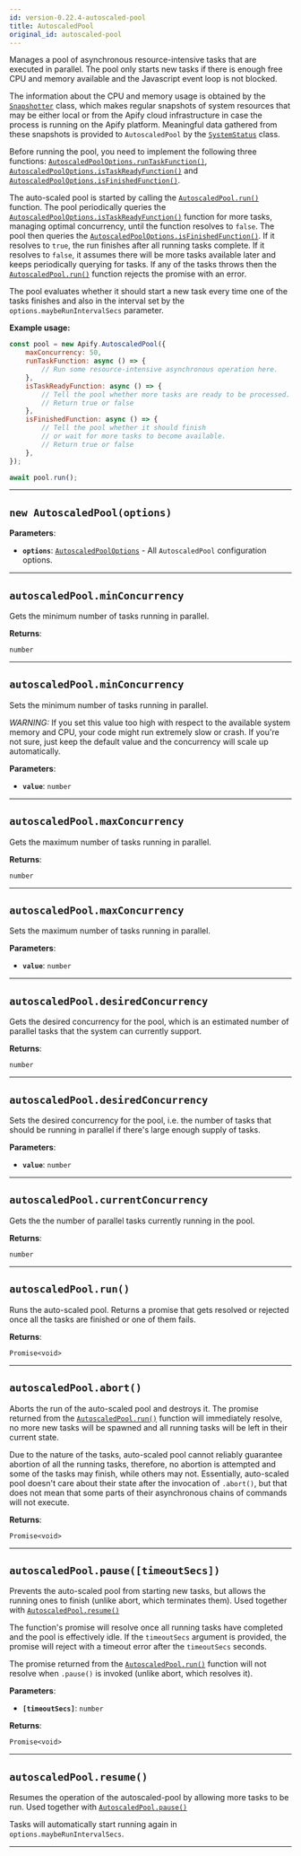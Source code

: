 ```yaml
---
id: version-0.22.4-autoscaled-pool
title: AutoscaledPool
original_id: autoscaled-pool
---
```


<a name="autoscaledpool"></a>

Manages a pool of asynchronous resource-intensive tasks that are executed in parallel. The pool only starts new tasks if there is enough free CPU and
memory available and the Javascript event loop is not blocked.

The information about the CPU and memory usage is obtained by the [`Snapshotter`](../api/snapshotter) class, which makes regular snapshots of system
resources that may be either local or from the Apify cloud infrastructure in case the process is running on the Apify platform. Meaningful data
gathered from these snapshots is provided to `AutoscaledPool` by the [`SystemStatus`](../api/system-status) class.

Before running the pool, you need to implement the following three functions:
[`AutoscaledPoolOptions.runTaskFunction()`](../typedefs/autoscaled-pool-options#runtaskfunction),
[`AutoscaledPoolOptions.isTaskReadyFunction()`](../typedefs/autoscaled-pool-options#istaskreadyfunction) and
[`AutoscaledPoolOptions.isFinishedFunction()`](../typedefs/autoscaled-pool-options#isfinishedfunction).

The auto-scaled pool is started by calling the [`AutoscaledPool.run()`](../api/autoscaled-pool#run) function. The pool periodically queries the
[`AutoscaledPoolOptions.isTaskReadyFunction()`](../typedefs/autoscaled-pool-options#istaskreadyfunction) function for more tasks, managing optimal
concurrency, until the function resolves to `false`. The pool then queries the
[`AutoscaledPoolOptions.isFinishedFunction()`](../typedefs/autoscaled-pool-options#isfinishedfunction). If it resolves to `true`, the run finishes
after all running tasks complete. If it resolves to `false`, it assumes there will be more tasks available later and keeps periodically querying for
tasks. If any of the tasks throws then the [`AutoscaledPool.run()`](../api/autoscaled-pool#run) function rejects the promise with an error.

The pool evaluates whether it should start a new task every time one of the tasks finishes and also in the interval set by the
`options.maybeRunIntervalSecs` parameter.

**Example usage:**

```javascript
const pool = new Apify.AutoscaledPool({
    maxConcurrency: 50,
    runTaskFunction: async () => {
        // Run some resource-intensive asynchronous operation here.
    },
    isTaskReadyFunction: async () => {
        // Tell the pool whether more tasks are ready to be processed.
        // Return true or false
    },
    isFinishedFunction: async () => {
        // Tell the pool whether it should finish
        // or wait for more tasks to become available.
        // Return true or false
    },
});

await pool.run();
```

---

<a name="autoscaledpool"></a>

## `new AutoscaledPool(options)`

**Parameters**:

-   **`options`**: [`AutoscaledPoolOptions`](../typedefs/autoscaled-pool-options) - All `AutoscaledPool` configuration options.

---

<a name="minconcurrency"></a>

## `autoscaledPool.minConcurrency`

Gets the minimum number of tasks running in parallel.

**Returns**:

`number`

---

<a name="minconcurrency"></a>

## `autoscaledPool.minConcurrency`

Sets the minimum number of tasks running in parallel.

_WARNING:_ If you set this value too high with respect to the available system memory and CPU, your code might run extremely slow or crash. If you're
not sure, just keep the default value and the concurrency will scale up automatically.

**Parameters**:

-   **`value`**: `number`

---

<a name="maxconcurrency"></a>

## `autoscaledPool.maxConcurrency`

Gets the maximum number of tasks running in parallel.

**Returns**:

`number`

---

<a name="maxconcurrency"></a>

## `autoscaledPool.maxConcurrency`

Sets the maximum number of tasks running in parallel.

**Parameters**:

-   **`value`**: `number`

---

<a name="desiredconcurrency"></a>

## `autoscaledPool.desiredConcurrency`

Gets the desired concurrency for the pool, which is an estimated number of parallel tasks that the system can currently support.

**Returns**:

`number`

---

<a name="desiredconcurrency"></a>

## `autoscaledPool.desiredConcurrency`

Sets the desired concurrency for the pool, i.e. the number of tasks that should be running in parallel if there's large enough supply of tasks.

**Parameters**:

-   **`value`**: `number`

---

<a name="currentconcurrency"></a>

## `autoscaledPool.currentConcurrency`

Gets the the number of parallel tasks currently running in the pool.

**Returns**:

`number`

---

<a name="run"></a>

## `autoscaledPool.run()`

Runs the auto-scaled pool. Returns a promise that gets resolved or rejected once all the tasks are finished or one of them fails.

**Returns**:

`Promise<void>`

---

<a name="abort"></a>

## `autoscaledPool.abort()`

Aborts the run of the auto-scaled pool and destroys it. The promise returned from the [`AutoscaledPool.run()`](../api/autoscaled-pool#run) function
will immediately resolve, no more new tasks will be spawned and all running tasks will be left in their current state.

Due to the nature of the tasks, auto-scaled pool cannot reliably guarantee abortion of all the running tasks, therefore, no abortion is attempted and
some of the tasks may finish, while others may not. Essentially, auto-scaled pool doesn't care about their state after the invocation of `.abort()`,
but that does not mean that some parts of their asynchronous chains of commands will not execute.

**Returns**:

`Promise<void>`

---

<a name="pause"></a>

## `autoscaledPool.pause([timeoutSecs])`

Prevents the auto-scaled pool from starting new tasks, but allows the running ones to finish (unlike abort, which terminates them). Used together with
[`AutoscaledPool.resume()`](../api/autoscaled-pool#resume)

The function's promise will resolve once all running tasks have completed and the pool is effectively idle. If the `timeoutSecs` argument is provided,
the promise will reject with a timeout error after the `timeoutSecs` seconds.

The promise returned from the [`AutoscaledPool.run()`](../api/autoscaled-pool#run) function will not resolve when `.pause()` is invoked (unlike abort,
which resolves it).

**Parameters**:

-   **`[timeoutSecs]`**: `number`

**Returns**:

`Promise<void>`

---

<a name="resume"></a>

## `autoscaledPool.resume()`

Resumes the operation of the autoscaled-pool by allowing more tasks to be run. Used together with
[`AutoscaledPool.pause()`](../api/autoscaled-pool#pause)

Tasks will automatically start running again in `options.maybeRunIntervalSecs`.

---
